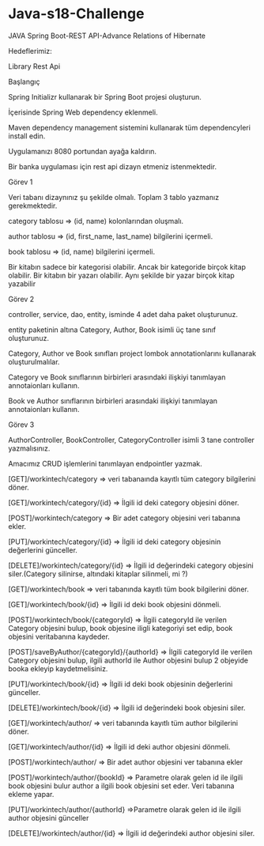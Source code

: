 # Java-s18-Challenge
 JAVA Spring Boot-REST API-Advance Relations of Hibernate
 
Hedeflerimiz:

 Library Rest Api

 Başlangıç
 
Spring Initializr kullanarak bir Spring Boot projesi oluşturun.

 İçerisinde Spring Web dependency eklenmeli.

 Maven dependency management sistemini kullanarak tüm dependencyleri install edin.

 Uygulamanızı 8080 portundan ayağa kaldırın.

 Bir banka uygulaması için rest api dizayn etmeniz istenmektedir.

 Görev 1

 Veri tabanı dizaynınız şu şekilde olmalı. Toplam 3 tablo yazmanız gerekmektedir.

 category tablosu => (id, name) kolonlarından oluşmalı.

 author tablosu => (id, first_name, last_name) bilgilerini içermeli.

 book tablosu => (id, name) bilgilerini içermeli.

 Bir kitabın sadece bir kategorisi olabilir. Ancak bir kategoride birçok kitap olabilir.
 Bir kitabın bir yazarı olabilir. Aynı şekilde bir yazar birçok kitap yazabilir

 Görev 2

 controller, service, dao, entity, isminde 4 adet daha paket oluşturunuz.

 entity paketinin altına Category, Author, Book isimli üç tane sınıf oluşturunuz.

 Category, Author ve Book sınıfları project lombok annotationlarını kullanarak oluşturulmalılar.

 Category ve Book sınıflarının birbirleri arasındaki ilişkiyi tanımlayan annotaionları kullanın.

 Book ve Author sınıflarının birbirleri arasındaki ilişkiyi tanımlayan annotaionları kullanın.

 Görev 3

 AuthorController, BookController, CategoryController isimli 3 tane controller yazmalısınız.

Amacımız CRUD işlemlerini tanımlayan endpointler yazmak.

[GET]/workintech/category => veri tabanaında kayıtlı tüm category bilgilerini döner.

[GET]/workintech/category/{id} => İlgili id deki category objesini döner.

[POST]/workintech/category => Bir adet category objesini veri tabanına ekler.

[PUT]/workintech/category/{id} => İlgili id deki category objesinin değerlerini günceller.

[DELETE]/workintech/category/{id} => İlgili id değerindeki category objesini siler.(Category silinirse, altındaki kitaplar silinmeli, mi ?)

[GET]/workintech/book => veri tabanında kayıtlı tüm book bilgilerini döner.

[GET]/workintech/book/{id} => İlgili id deki book objesini dönmeli.

[POST]/workintech/book/{categoryId} => İlgili categoryId ile verilen Category objesini bulup, book objesine iligli kategoriyi set edip, book objesini veritabanına kaydeder.

[POST]/saveByAuthor/{categoryId}/{authorId} => İlgili categoryId ile verilen Category objesini bulup, ilgili authorId ile Author objesini bulup 2 objeyide booka ekleyip kaydetmelisiniz.

[PUT]/workintech/book/{id} => İlgili id deki book objesinin değerlerini günceller.

[DELETE]/workintech/book/{id} => İlgili id değerindeki book objesini siler.

[GET]/workintech/author/ => veri tabanında kayıtlı tüm author bilgilerini döner.

[GET]/workintech/author/{id} => İlgili id deki author objesini dönmeli.

[POST]/workintech/author/ => Bir adet author objesini ver tabanına ekler

[POST]/workintech/author/{bookId} => Parametre olarak gelen id ile ilgili book objesini bulur author a ilgili book objesini set eder. Veri tabanına ekleme yapar.

[PUT]/workintech/author/{authorId} =>Parametre olarak gelen id ile ilgili author objesini günceller

[DELETE]/workintech/author/{id} => İlgili id değerindeki author objesini siler.